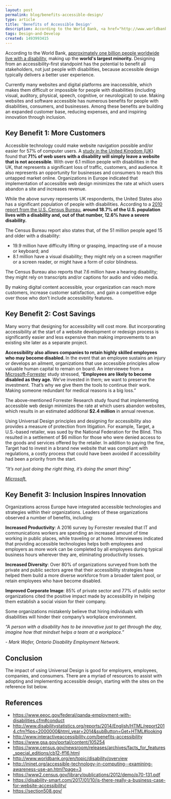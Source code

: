 ```yaml
---
layout: post
permalink: blog/benefits-accessible-design/
type: article
title: 'Benefits of Accessible Design'
description: According to the World Bank, <a href="http://www.worldbank.org/en/topic/disability/overview">approximately one billion people worldwide live with a disability</a>, making up the <b>world's largest minority.</b> Designing from an accessibility-first standpoint has the potential to benefit all stakeholders, not just people with disabilities.
tags: Design-and-Develop
created: 1493993415
---
```


According to the World Bank, [approximately one billion people worldwide live with a disability][1], making up the **world's largest minority.** Designing from an accessibility-first standpoint has the potential to benefit all stakeholders, not just people with disabilities, because accessible design typically delivers a better user experience.

<div>
  <p>
    Currently many websites and digital platforms are inaccessible, which makes them difficult or impossible for people with disabilities (including visual, auditory, physical, speech, cognitive, or neurological) to use. Making websites and software accessible has numerous benefits for people with disabilities, consumers, and businesses. Among these benefits are building an expanded customer base, reducing expenses, and and inspiring innovation through inclusion.
  </p>
  
  <h2>
    Key Benefit 1: More Customers
  </h2>
  
  <div>
    <p>
      Accessible technology could make website navigation possible and/or easier for 57% of computer users. A <a href="https://disability-smart.com/2017/01/10/is-there-really-a-business-case-for-website-accessibility/">study in the United Kingdom (UK)</a> found that<strong> 71% of web users with a disability will simply leave a website that is not accessible</strong>. With over 6.1 million people with disabilities in the UK, that represents a significant loss of traffic, customers, and audience. It also represents an opportunity for businesses and consumers to reach this untapped market online. Organizations in Europe indicated that implementation of accessible web design minimizes the rate at which users abandon a site and increases revenue.
    </p>    
    <div>
      <p>
        While the above survey represents UK respondents, the United States also has a significant population of people with disabilities. According to a <a href="https://www2.census.gov/library/publications/2012/demo/p70-131.pdf">2010 report from the U.S. Census Bureau</a>, <strong>around 18.7% of the U.S. population lives with a disability and, out of that number, 12.6% have a severe disability.</strong>
      </p>      
      <div>
        <p>
          The Census Bureau report also states that, of the 51 million people aged 15 and older with a disability:
        </p>        
        <div>
          <ul>
            <li>
              <div>
                19.9 million have difficulty lifting or grasping, impacting use of a mouse or keyboard; and
              </div>
            </li>            
            <li>
              8.1 million have a visual disability; they might rely on a screen magnifier or a screen reader, or might have a form of color blindness.
            </li>
          </ul>
        </div>
      </div>
    </div>    
    <p>
      The Census Bureau also reports that 7.6 million have a hearing disability; they might rely on transcripts and/or captions for audio and video media.
    </p>    
    <div>
      <p>
        By making digital content accessible, your organization can reach more customers, increase customer satisfaction, and gain a competitive edge over those who don&rsquo;t include accessibility features<strong>.</strong>
      </p>      
      <div>
        <h2>
          Key Benefit 2: Cost Savings
        </h2>        
        <div>
          <p>
            Many worry that designing for accessibility will cost more. But incorporating accessibility at the start of a website development or redesign process is significantly easier and less expensive than making improvements to an existing site later as a separate project.
          </p>          
          <div>
            <p>
              <strong>Accessibility also allows companies to retain highly skilled employees who may become disabled. </strong>In the event that an employee sustains an injury or develops an ailment, organizations that use accessible principles allow valuable human capital to remain on board. An interviewee from a <a href="https://blogs.microsoft.com/wp-content/uploads/prod/sites/73/2018/10/5bc08e8059d68-5bc08e8059d6bMicrosoft-TEI-Accessibility-Study_Edited_FINAL-v2.pdf.pdf">Microsoft-Forrester</a> study stressed, &ldquo;<strong>Employees are likely to become disabled as they age.</strong> We&rsquo;ve invested in them; we want to preserve the investment. That&rsquo;s why we give them the tools to continue their work. Making someone redundant for medical reasons is a big loss.&rdquo;
            </p>            
            <div>
              <p>
                The above-mentioned Forrester Research study found that implementing accessible web design minimizes the rate at which users abandon websites, which results in an estimated additional <strong>$2.4 million</strong> in annual revenue.
              </p>              
              <div>
                <p>
                  Using Universal Design principles and designing for accessibility also provides a measure of protection from litigation. For example, Target, a U.S.&shy;-based retailer, was sued by the National Federation for the Blind. This resulted in a settlement of $6 million for those who were denied access to the goods and services offered by the retailer. In addition to paying the fine, Target had to invest in a brand new website that was compliant with regulations, a costly process that could have been avoided if accessibility had been a priority from the start.
                </p>                
                <div>
                  <p>
                    <em>&ldquo;It&rsquo;s not just doing the right thing, it&rsquo;s doing the smart thing&rdquo;</em>
                  </p>                  
                  <p>
                    <a href="https://blogs.microsoft.com/eupolicy/2016/06/28/accessibility-in-the-workplace-a-competitive-edge/"><em>Microsoft.</em></a>
                  </p>                  
                  <h2>
                    Key Benefit 3: Inclusion Inspires Innovation
                  </h2>                  
                  <div>
                    <p>
                      Organizations across Europe have integrated accessible technologies and strategies within their organizations. Leaders of these organizations observed a number of benefits, including:
                    </p>                    
                    <div>
                      <p>
                        <strong>Increased Productivity</strong>: A 2016 survey by Forrester revealed that IT and communications workers are spending an increased amount of time working in public places, while traveling or at home. Interviewees indicated that providing accessible technologies helps both employees and employers as more work can be completed by all employees during typical business hours wherever they are, eliminating productivity losses.
                      </p>                      
                      <div>
                        <p>
                          <strong>Increased Diversity</strong>: Over 80% of organizations surveyed from both the private and public sectors agree that their accessibility strategies have helped them build a more diverse workforce from a broader talent pool, or retain employees who have become disabled.
                        </p>                        
                        <div>
                          <p>
                            <strong>Improved Corporate Image</strong>: 85% of private sector and 77% of public sector organizations cited the positive impact made by accessibility in helping them establish a social vision for their company.
                          </p>                          
                          <div>
                            <p>
                              Some organizations mistakenly believe that hiring individuals with disabilities will hinder their company&rsquo;s workplace environment.
                            </p>                            
                            <div>
                              <p>
                                <em>&ldquo;A person with a disability has to be innovative just to get through the day, imagine how that mindset helps a team at a workplace.&rdquo;</em>
                              </p>                              
                              <p>
                                <em>- Mark Wafer, Ontario Disability Employment Network.</em>
                              </p>
                            </div>
                          </div>
                        </div>
                      </div>
                    </div>
                  </div>
                </div>
              </div>
            </div>
          </div>
        </div>
      </div>
    </div>
  </div>
</div>

## Conclusion

<div>
  <p>
    The impact of using Universal Design is good for employers, employees, companies, and consumers. There are a myriad of resources to assist with adopting and implementing accessible design, starting with the sites on the reference list below.
  </p>
  
  <div>
    <h2>
      References
    </h2>    
    <ul style="overflow-wrap: break-word; word-wrap: break-word;">
      <li>
        <a href="https://www.eeoc.gov/federal/qanda-employment-with-disabilities.cfm#conduct">https://www.eeoc.gov/federal/qanda-employment-with-disabilities.cfm#conduct</a>
      </li>
      <li>
        <a href="http://www.disabilitystatistics.org/reports/2014/English/HTML/report2014.cfm?fips=2000000&html_year=2014&subButton=Get+HTML#looking">http://www.disabilitystatistics.org/reports/2014/English/HTML/report2014.cfm?fips=2000000&html_year=2014&subButton=Get+HTML#looking</a>
      </li>
      <li>
        <a href="http://www.interactiveaccessibility.com/benefits-accessibility">http://www.interactiveaccessibility.com/benefits-accessibility</a>
      </li>
      <li>
        <a href="https://www.gsa.gov/portal/content/105254">https://www.gsa.gov/portal/content/105254</a>
      </li>
      <li>
        <a href="https://www.census.gov/newsroom/releases/archives/facts_for_features_special_editions/cb12-ff16.html">https://www.census.gov/newsroom/releases/archives/facts_for_features_special_editions/cb12-ff16.html</a>
      </li>
      <li>
        <a href="http://www.worldbank.org/en/topic/disability/overview">http://www.worldbank.org/en/topic/disability/overview</a>
      </li>
      <li>
        <a href="http://ininet.org/accessible-technology-in-computing--examining-awareness-use-an.html?page=3">http://ininet.org/accessible-technology-in-computing--examining-awareness-use-an.html?page=3</a>
      </li>
      <li>
        <a href="https://www2.census.gov/library/publications/2012/demo/p70-131.pdf">https://www2.census.gov/library/publications/2012/demo/p70-131.pdf</a>
      </li>
      <li>
        <a href="https://disability-smart.com/2017/01/10/is-there-really-a-business-case-for-website-accessibility/">https://disability-smart.com/2017/01/10/is-there-really-a-business-case-for-website-accessibility/</a>
      </li>
      <li>
        <a href="{{site.baseurl}}/">https://section508.gov/</a>
      </li>
    </ul>
  </div>
</div>

 [1]: http://www.worldbank.org/en/topic/disability/overview